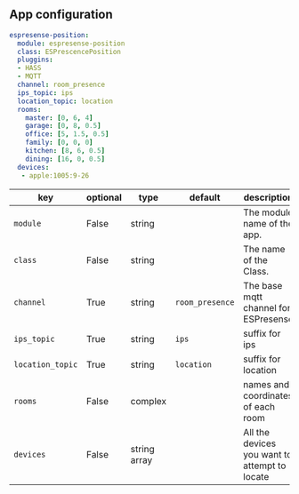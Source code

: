 ## App configuration

```yaml
espresense-position:
  module: espresense-position
  class: ESPrescencePosition
  pluggins:
  - HASS
  - MQTT
  channel: room_presence
  ips_topic: ips
  location_topic: location
  rooms:
    master: [0, 6, 4]
    garage: [0, 8, 0.5]
    office: [5, 1.5, 0.5]
    family: [0, 0, 0]
    kitchen: [8, 6, 0.5]
    dining: [16, 0, 0.5]
  devices:
   - apple:1005:9-26
```

key | optional | type | default | description
-- | -- | -- | -- | --
`module` | False | string | | The module name of the app.
`class` | False | string | | The name of the Class.
`channel` | True | string | `room_presence`| The base mqtt channel for ESPresense
`ips_topic`| True | string | `ips` | suffix for ips
`location_topic`| True | string | `location` | suffix for location
`rooms`| False | complex | | names and coordinates of each room
`devices`| False | string array | | All the devices you want to attempt to locate
